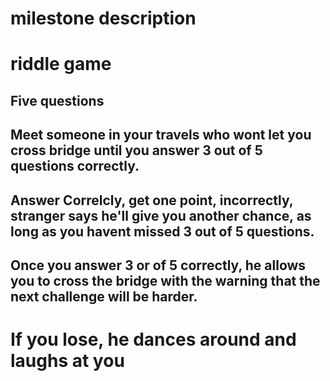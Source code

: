 # milestone description
# riddle game
## Five questions
## Meet someone in your travels who wont let you cross bridge until you answer 3 out of 5 questions correctly.
## Answer Correlcly, get one point, incorrectly, stranger says he'll give you another chance, as long as you havent missed 3 out of 5 questions.
## Once you answer 3 or of 5 correctly, he allows you to cross the bridge with the warning that the next challenge will be harder.
# If you lose, he dances around and laughs at you


